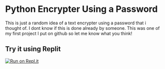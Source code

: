 # Python Encrypter Using a Password
This is just a random idea of a text encrypter using a password that i thought of. I dont know if this is done already by someone. This was one of my first project I put on github so let me know what you think!
## Try it using Replit
[![Run on Repl.it](https://replit.com/badge/github/menonkrishna57/Python-Encrypter)](https://replit.com/new/github/menonkrishna57/Python-Encrypter)
